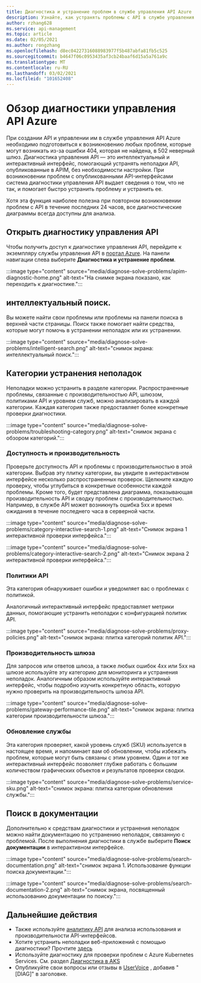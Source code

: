 ```yaml
---
title: Диагностика и устранение проблем в службе управления API Azure
description: Узнайте, как устранять проблемы с API в службе управления API Azure с помощью средства "Диагностика и решение" в портал Azure.
author: rzhang628
ms.service: api-management
ms.topic: article
ms.date: 02/05/2021
ms.author: rongzhang
ms.openlocfilehash: d8ec04227316088983977f5b487abfa81fb5c525
ms.sourcegitcommit: b4647f06c0953435af3cb24baaf6d15a5a761a9c
ms.translationtype: MT
ms.contentlocale: ru-RU
ms.lasthandoff: 03/02/2021
ms.locfileid: "101652408"
---
```

# <a name="azure-api-management-diagnostics-overview"></a>Обзор диагностики управления API Azure

При создании API и управлении им в службе управления API Azure необходимо подготовиться к возникновению любых проблем, которые могут возникать из-за ошибки 404, которая не найдена, в 502 неверный шлюз. Диагностика управления API — это интеллектуальный и интерактивный интерфейс, помогающий устранять неполадки API, опубликованные в APIM, без необходимости настройки. При возникновении проблем с опубликованными API-интерфейсами система диагностики управления API выдает сведения о том, что не так, и помогает быстро устранить проблему и устранить ее.

Хотя эта функция наиболее полезна при повторном возникновении проблем с API в течение последних 24 часов, все диагностические диаграммы всегда доступны для анализа.

## <a name="open-api-management-diagnostics"></a>Открыть диагностику управления API

Чтобы получить доступ к диагностике управления API, перейдите к экземпляру службы управления API в [портал Azure](https://portal.azure.com). На панели навигации слева выберите **Диагностика и устранение проблем**.

:::image type="content" source="media/diagnose-solve-problems/apim-diagnostic-home.png" alt-text="На снимке экрана показано, как переходить к диагностике.":::



## <a name="intelligent-search"></a>интеллектуальный поиск.

Вы можете найти свои проблемы или проблемы на панели поиска в верхней части страницы. Поиск также помогает найти средства, которые могут помочь в устранении неполадок или их устранении. 

:::image type="content" source="media/diagnose-solve-problems/intelligent-search.png" alt-text="снимок экрана: интеллектуальный поиск.":::


## <a name="troubleshooting-categories"></a>Категории устранения неполадок

Неполадки можно устранить в разделе категории. Распространенные проблемы, связанные с производительностью API, шлюзом, политиками API и уровнем служб, можно анализировать в каждой категории. Каждая категория также предоставляет более конкретные проверки диагностики. 

:::image type="content" source="media/diagnose-solve-problems/troubleshooting-category.png" alt-text="снимок экрана с обзором категорий.":::


### <a name="availability-and-performance"></a>Доступность и производительность

Проверьте доступность API и проблемы с производительностью в этой категории. Выбрав эту плитку категории, вы увидите в интерактивном интерфейсе несколько распространенных проверок. Щелкните каждую проверку, чтобы углубиться в конкретные особенности каждой проблемы. Кроме того, будет представлена диаграмма, показывающая производительность API и сводку проблем с производительностью. Например, в службе API может возникнуть ошибка 5xx и время ожидания в течение последнего часа в серверной части. 

:::image type="content" source="media/diagnose-solve-problems/category-interactive-search-1.png" alt-text="Снимок экрана 1 интерактивной проверки интерфейса.":::



:::image type="content" source="media/diagnose-solve-problems/category-interactive-search-2.png" alt-text="Снимок экрана 2 интерактивной проверки интерфейса.":::

### <a name="api-policies"></a>Политики API

Эта категория обнаруживает ошибки и уведомляет вас о проблемах с политикой. 

Аналогичный интерактивный интерфейс предоставляет метрики данных, помогающие устранить неполадки с конфигурацией политик API.

:::image type="content" source="media/diagnose-solve-problems/proxy-policies.png" alt-text="снимок экрана: плитка категорий политик API.":::

### <a name="gateway-performance"></a>Производительность шлюза 

Для запросов или ответов шлюза, а также любых ошибок 4xx или 5xx на шлюзе используйте эту категорию для мониторинга и устранения неполадок. Аналогичным образом используйте интерактивный интерфейс, чтобы подробно изучить конкретную область, которую нужно проверить на производительность шлюза API. 

:::image type="content" source="media/diagnose-solve-problems/gateway-performance-tile.png" alt-text="снимок экрана: плитка категории производительности шлюза.":::

### <a name="service-upgrade"></a>Обновление службы

Эта категория проверяет, какой уровень служб (SKU) используется в настоящее время, и напоминает вам об обновлении, чтобы избежать проблем, которые могут быть связаны с этим уровнем. Один и тот же интерактивный интерфейс позволяет глубже работать с большим количеством графических объектов и результатов проверки сводки. 

:::image type="content" source="media/diagnose-solve-problems/service-sku.png" alt-text="снимок экрана: плитка категории обновления службы.":::

## <a name="search-documentation"></a>Поиск в документации

Дополнительно к средствам диагностики и устранения неполадок можно найти документацию по устранению неполадок, связанную с проблемой. После выполнения диагностики в службе выберите **Поиск документации** в интерактивном интерфейсе. 

 :::image type="content" source="media/diagnose-solve-problems/search-documentation.png" alt-text="снимок экрана 1. Использование функции поиска документации.":::


 :::image type="content" source="media/diagnose-solve-problems/search-documentation-2.png" alt-text="снимок экрана, посвященный использованию документации по поиску.":::


## <a name="next-steps"></a>Дальнейшие действия

* Также используйте [аналитику API](howto-use-analytics.md) для анализа использования и производительности API-интерфейсов. 
* Хотите устранить неполадки веб-приложений с помощью диагностики? Прочтите [здесь](../app-service/overview-diagnostics.md)
* Используйте диагностику для проверки проблем с Azure Kubernetes Services. См. раздел [Диагностика в AKS](../aks/concepts-diagnostics.md)
* Опубликуйте свои вопросы или отзывы в [UserVoice](https://feedback.azure.com/forums/248703-api-management) , добавив "[DIAG]" в заголовке.
